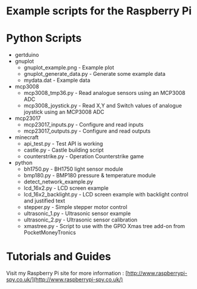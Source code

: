 # Example scripts for the Raspberry Pi

# Python Scripts
* gertduino
* gnuplot
    * gnuplot_example.png      - Example plot
    * gnuplot_generate_data.py - Generate some example data
    * mydata.dat               - Example data
* mcp3008
    * mcp3008_tmp36.py    - Read analogue sensors using an MCP3008 ADC
    * mcp3008_joystick.py - Read X,Y and Switch values of analogue joystick using an MCP3008 ADC
* mcp23017
    * mcp23017_inputs.py  - Configure and read inputs
    * mcp23017_outputs.py - Configure and read outputs
* minecraft
    * api_test.py         - Test API is working
    * castle.py           - Castle building script
    * counterstrike.py    - Operation Counterstrike game
* python
    * bh1750.py           - BH1750 light sensor module
    * bmp180.py           - BMP180 pressure & temperature module
    * detect_network_example.py
    * lcd_16x2.py - LCD screen example
    * lcd_16x2_backlight.py - LCD screen example with backlight control and justified text
    * stepper.py          - Simple stepper motor control
    * ultrasonic_1.py     - Ultrasonic sensor example
    * ultrasonic_2.py     - Ultrasonic sensor calibration
    * xmastree.py         - Script to use with the GPIO Xmas tree add-on from PocketMoneyTronics

# Tutorials and Guides
Visit my Raspberry Pi site for more information :
[http://www.raspberrypi-spy.co.uk/](http://www.raspberrypi-spy.co.uk/)
